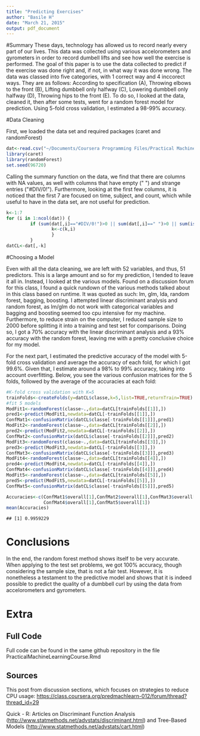 ```yaml
---
title: "Predicting Exercises"
author: "Basile H"
date: "March 21, 2015"
output: pdf_document
---
```


#Summary
These days, technology has allowed us to record nearly every part of our lives. This data was collected using various accelorometers and gyrometers in order to record dumbell lifts and see how well the exercise is performed. The goal of this paper is to use the data collected to predict if the exercise was done right and, if not, in what way it was done wrong. The data was classed into five categories, with 1 correct way and 4 inccorect ways. They are as follows: According to specification (A), Throwing elbows to the front (B), Lifting dumbbell only halfway (C), Lowering dumbbell only halfway (D), Throwing hips to the front (E). To do so, I looked at the data, cleaned it, then after some tests, went for a random forest model for prediction. Using 5-fold cross validation, I estimated a 98-99% accuracy. 

#Data Cleaning

First, we loaded the data set and required packages (caret and randomForest)


```r
dat<-read.csv("~/Documents/Coursera Programming Files/Practical Machine Learning/pml-training.csv")
library(caret)
library(randomForest)
set.seed(96720)
```

Calling the summary function on the data, we find that there are columns with NA values, as well with columns that have empty (" ") and strange entries ("#DIV/0!"). Furthermore, looking at the first few columns, it is noticed that the first 7 are focused on time, subject, and count, which while useful to have in the data set, are not useful for prediction. 


```r
k<-1:7
for (i in 1:ncol(dat)) {
         if (sum(dat[,i]=="#DIV/0!")>0 || sum(dat[,i]==" ")>0 || sum(is.na(dat[,i]))){
                 k<-c(k,i)
                 }
         }
datCL<-dat[,-k]
```

#Choosing a Model

Even with all the data cleaning, we are left with 52 variables, and thus, 51 predictors. This is a large amount and so for my prediction, I tended to leave it all in. Instead, I looked at the various models. Found on a discussion forum for this class, I found a quick rundown of the various methods talked about in this class based on runtime. It was quoted as such: lm, glm, lda, random forest, bagging, boosting. I attempted linear discriminant analysis and random forest, as lm/glm do not work with categorical variables and bagging and boosting seemed too cpu intensive for my machine. Furthermore, to reduce strain on the computer, I reduced sample size to 2000 before splitting it into a training and test set for comparisons. Doing so, I got a 70% accuracy with the linear discriminant analysis and a 93% accuracy with the random forest, leaving me with a pretty conclusive choice for my model.

For the next part, I estimated the predictive accuracy of the model with 5-fold cross validation and average the accuracy of each fold, for which I got 99.6%. Given that, I estimate around a 98% to 99% accuracy, taking into account overfitting. Below, you see the various confusion matrices for the 5 folds, followed by the average of the accuracies at each fold: 

```r
#K-fold cross validation with K=5
trainFolds<-createFolds(y=datCL$classe,k=5,list=TRUE,returnTrain=TRUE)
#fit 5 models
ModFit1<-randomForest(classe~.,data=datCL[trainFolds[[1]],])
pred1<-predict(ModFit1,newdata=datCL[-trainFolds[[1]],])
ConfMat1<-confusionMatrix(datCL$classe[-trainFolds[[1]]],pred1)
ModFit2<-randomForest(classe~.,data=datCL[trainFolds[[2]],])
pred2<-predict(ModFit2,newdata=datCL[-trainFolds[[2]],])
ConfMat2<-confusionMatrix(datCL$classe[-trainFolds[[2]]],pred2)
ModFit3<-randomForest(classe~.,data=datCL[trainFolds[[3]],])
pred3<-predict(ModFit3,newdata=datCL[-trainFolds[[3]],])
ConfMat3<-confusionMatrix(datCL$classe[-trainFolds[[3]]],pred3)
ModFit4<-randomForest(classe~.,data=datCL[trainFolds[[4]],])
pred4<-predict(ModFit4,newdata=datCL[-trainFolds[[4]],])
ConfMat4<-confusionMatrix(datCL$classe[-trainFolds[[4]]],pred4)
ModFit5<-randomForest(classe~.,data=datCL[trainFolds[[5]],])
pred5<-predict(ModFit5,newdata=datCL[-trainFolds[[5]],])
ConfMat5<-confusionMatrix(datCL$classe[-trainFolds[[5]]],pred5)

Accuracies<-c(ConfMat1$overall[1],ConfMat2$overall[1],ConfMat3$overall[1],
              ConfMat4$overall[1],ConfMat5$overall[1])
mean(Accuracies)
```

```
## [1] 0.9959229
```
# Conclusions
In the end, the random forest method shows itself to be very accurate. When applying to the test set problems, we got 100% accuracy, though considering the sample size, that is not a fair test. However, it is nonetheless a testament to the predictive model and shows that it is indeed possible to predict the quality of a dumbbell curl by using the data from accelorometers and gyrometers. 

# Extra
## Full Code
Full code can be found in the same github repository in the file PracticalMachineLearningCourse.Rmd
## Sources
This post from discussion sections, which focuses on strategies to reduce CPU usage: https://class.coursera.org/predmachlearn-012/forum/thread?thread_id=29

Quick - R: Articles on Discriminant Function Analysis (http://www.statmethods.net/advstats/discriminant.html) and Tree-Based Models (http://www.statmethods.net/advstats/cart.html)

